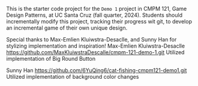 This is the starter code project for the `Demo 1` project in CMPM 121, Game Design Patterns, at UC Santa Cruz (fall quarter, 2024). Students should incrementally modify this project, tracking their progress wit git, to develop an incremental game of their own unique design.

Special thanks to Max-Emlien Kluiwstra-Desaclle, and Sunny Han for stylizing implementation and inspiration!
Max-Emlien Kluiwstra-Desaclle
https://github.com/MaxKluiwstraDescalle/cmpm-121-demo-1.git
Utilized implementation of Big Round Button

Sunny Han
https://github.com/6YuQing6/cat-fishing-cmpm121-demo1.git
Utilized implementation of background color changes

